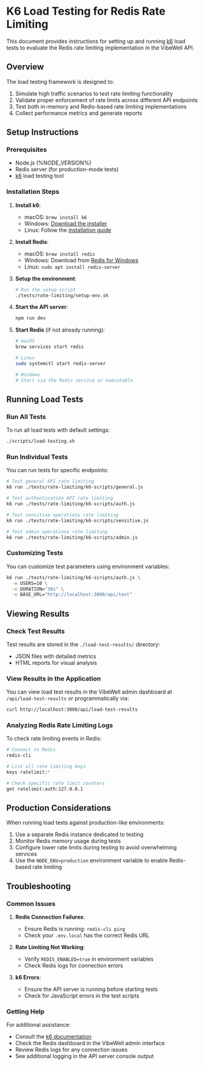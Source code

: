 # K6 Load Testing for Redis Rate Limiting

This document provides instructions for setting up and running [k6](https://k6.io/) load tests to evaluate the Redis rate limiting implementation in the VibeWell API.

## Overview

The load testing framework is designed to:

1. Simulate high traffic scenarios to test rate limiting functionality
2. Validate proper enforcement of rate limits across different API endpoints
3. Test both in-memory and Redis-based rate limiting implementations
4. Collect performance metrics and generate reports

## Setup Instructions

### Prerequisites

- Node.js (%NODE_VERSION%)
- Redis server (for production-mode tests)
- [k6](https://k6.io/docs/getting-started/installation/) load testing tool

### Installation Steps

1. **Install k6**:
   - macOS: `brew install k6`
   - Windows: [Download the installer](https://k6.io/docs/getting-started/installation/#windows)
   - Linux: Follow the [installation guide](https://k6.io/docs/getting-started/installation/#linux)

2. **Install Redis**:
   - macOS: `brew install redis`
   - Windows: Download from [Redis for Windows](https://github.com/microsoftarchive/redis/releases)
   - Linux: `sudo apt install redis-server`

3. **Setup the environment**:
   ```bash
   # Run the setup script
   ./tests/rate-limiting/setup-env.sh
   ```

4. **Start the API server**:
   ```bash
   npm run dev
   ```

5. **Start Redis** (if not already running):
   ```bash
   # macOS
   brew services start redis
   
   # Linux
   sudo systemctl start redis-server
   
   # Windows
   # Start via the Redis service or executable
   ```

## Running Load Tests

### Run All Tests

To run all load tests with default settings:

```bash
./scripts/load-testing.sh
```

### Run Individual Tests

You can run tests for specific endpoints:

```bash
# Test general API rate limiting
k6 run ./tests/rate-limiting/k6-scripts/general.js

# Test authentication API rate limiting
k6 run ./tests/rate-limiting/k6-scripts/auth.js

# Test sensitive operations rate limiting
k6 run ./tests/rate-limiting/k6-scripts/sensitive.js

# Test admin operations rate limiting
k6 run ./tests/rate-limiting/k6-scripts/admin.js
```

### Customizing Tests

You can customize test parameters using environment variables:

```bash
k6 run ./tests/rate-limiting/k6-scripts/auth.js \
  -e USERS=10 \
  -e DURATION="30s" \
  -e BASE_URL="http://localhost:3000/api/test"
```

## Viewing Results

### Check Test Results

Test results are stored in the `./load-test-results/` directory:

- JSON files with detailed metrics
- HTML reports for visual analysis

### View Results in the Application

You can view load test results in the VibeWell admin dashboard at `/api/load-test-results` or programmatically via:

```bash
curl http://localhost:3000/api/load-test-results
```

### Analyzing Redis Rate Limiting Logs

To check rate limiting events in Redis:

```bash
# Connect to Redis
redis-cli

# List all rate limiting keys
keys ratelimit:*

# Check specific rate limit counters
get ratelimit:auth:127.0.0.1
```

## Production Considerations

When running load tests against production-like environments:

1. Use a separate Redis instance dedicated to testing
2. Monitor Redis memory usage during tests
3. Configure lower rate limits during testing to avoid overwhelming services
4. Use the `NODE_ENV=production` environment variable to enable Redis-based rate limiting

## Troubleshooting

### Common Issues

1. **Redis Connection Failures**:
   - Ensure Redis is running: `redis-cli ping`
   - Check your `.env.local` has the correct Redis URL

2. **Rate Limiting Not Working**:
   - Verify `REDIS_ENABLED=true` in environment variables
   - Check Redis logs for connection errors

3. **k6 Errors**:
   - Ensure the API server is running before starting tests
   - Check for JavaScript errors in the test scripts

### Getting Help

For additional assistance:

- Consult the [k6 documentation](https://k6.io/docs/)
- Check the Redis dashboard in the VibeWell admin interface
- Review Redis logs for any connection issues
- See additional logging in the API server console output 